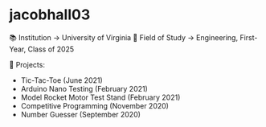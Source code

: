 # jacobhall03 
📚 Institution -> University of Virginia
🚀 Field of Study -> Engineering, First-Year, Class of 2025

🧾 Projects:
 - Tic-Tac-Toe (June 2021)
 - Arduino Nano Testing (February 2021)
 - Model Rocket Motor Test Stand (February 2021)
 - Competitive Programming (November 2020)
 - Number Guesser (September 2020)
